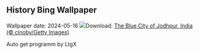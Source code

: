 ## History Bing Wallpaper
Wallpaper date: 2024-05-16
![](https://www.bing.com/th?id=OHR.BlueCityIndia_EN-CA8486097428_UHD.jpg&w=1000)Download: [The Blue City of Jodhpur, India (© cinoby/Getty Images)](https://www.bing.com/th?id=OHR.BlueCityIndia_EN-CA8486097428_UHD.jpg)

Auto get programm by LtgX
